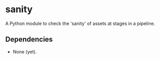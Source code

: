 # sanity
A Python module to check the 'sanity' of assets at stages in a pipeline.

## Dependencies
- None (yet).